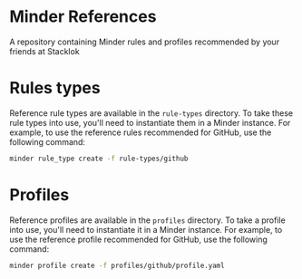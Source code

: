 # Minder References
A repository containing Minder rules and profiles recommended by your friends at Stacklok

# Rules types

Reference rule types are available in the `rule-types` directory. To take these rule types
into use, you'll need to instantiate them in a Minder instance. For example, to use the
reference rules recommended for GitHub, use the following command:
    
```bash
minder rule_type create -f rule-types/github
```

# Profiles

Reference profiles are available in the `profiles` directory. To take a profile
into use, you'll need to instantiate it in a Minder instance. For example, to use the
reference profile recommended for GitHub, use the following command:

```bash
minder profile create -f profiles/github/profile.yaml
```
